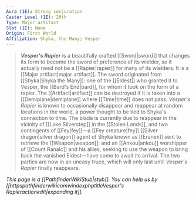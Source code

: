 ```yaml
---
Aura (1E): Strong conjuration
Caster Level (1E): 20th
Type: Major artifact
Slot (1E): None
Origin: First World
Affiliation: Shyka, the Many; Vesper
---
```


> ***Vesper's Rapier*** is a beautifully crafted [[Sword|sword]] that changes its form to become the sword of preference of its wielder, so it actually need not be a [[Rapier|rapier]] for many of its wielders. It is a [[Major artifact|major artifact]]. The sword originated from [[Shyka|Shyka the Many]]: one of the [[Eldest]] who granted it to Vesper, the [[Bard's End|bard]], for whom it took on the form of a rapier. The [[Artifact|artifact]] can be destroyed if it is taken into a [[Demiplane|demiplane]] where [[Time|time]] does not pass.
> *Vesper's Rapier* is known to occasionally disappear and reappear at random locations in the world, a power thought to be tied to Shyka's connection to time. The blade is currently due to reappear in the vicinity of [[Lake Silverstep]] in the [[Stolen Lands]], and two contingents of [[Fey|fey]]—a [[Fey creature|fey]] [[Silver dragon|silver dragon]] agent of Shyka known as [[Eranex]] sent to retrieve the [[Weapon|weapon]]; and an [[Ankou|ankou]] worshipper of [[Count Ranalc]] and his allies, seeking to use the weapon to bring back the vanished Eldest—have come to await its arrival. The two parties are now in an uneasy truce, which will only last until *Vesper's Rapier* finally reappears.



*This page is a [[PathfinderWikiStub|stub]]. You can help us by [[httpspathfinderwikicomwindexphptitleVesper's Rapieractionedit|expanding it]].*







